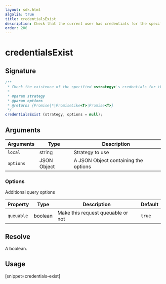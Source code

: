 ```yaml
---
layout: sdk.html
algolia: true
title: credentialsExist
description: Check that the current user has credentials for the specified strategy
order: 200
---
```


# credentialsExist

## Signature

```javascript
/**
 * Check the existence of the specified <strategy>'s credentials for the current user.
 *
 * @param strategy
 * @param options
 * @returns {Promise|*|PromiseLike<T>|Promise<T>}
 */
credentialsExist (strategy, options = null);
```

## Arguments

| Arguments    | Type    | Description
|--------------|---------|-------------
| `local` | string | Strategy to use
| `options` | JSON Object | A JSON Object containing the options

### **Options**

Additional query options

| Property     | Type    | Description                       | Default |
| ---------- | ------- | --------------------------------- | ------- |
| `queuable` | boolean | Make this request queuable or not | `true`  |


## Resolve

A boolean.

## Usage

[snippet=credentials-exist]
